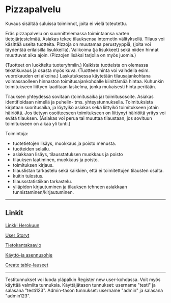 # Pizzapalvelu

Kuvaus sisältää suluissa toiminnot, joita ei vielä toteutettu.

Eräs pizzapalvelu on suunnittelemassa toimintaansa varten tietojärjestelmää. Asiakas tekee tilauksensa internetin välityksellä. Tilaus 
voi käsittää useita tuotteita. Pizzoja on muutamaa perustyyppiä, (joita voi täydentää erilaisilla lisukkeilla). Valikoima (ja lisukkeet)
 sekä niiden hinnat muuttuvat aika ajoin. (Pizzojen lisäksi tarjolla on myös juomia.) 

(Tuotteet on luokiteltu tuoteryhmiin.) Kaikista tuotteista on olemassa tekstikuvaus ja osasta myös kuva. (Tuotteen hinta voi vaihdella 
esim. vuorokauden eri aikoina.) Laskutuksessa käytetään tilausajankohtana voimassaolleen hinnaston toimitusajankohdalle kiinittämää hintaa. 
Kuhunkin toimitukseen liittyen laaditaan laskelma, jonka mukaisesti hinta peritään.

Tilauksen yhteydessä sovitaan (toimitusaika ja) toimitusosoite. Asiakas identifioidaan nimellä ja puhelin- tms. yhteystunnuksella. 
Toimituksista kirjataan suoritusaika, ja löytyikö asiakas sekä liittyikö toimitukseen jotain häiriöitä. 
Jos tietyyn osoitteeseen toimitukseen on liittynyt häiriöitä yritys voi evätä tilauksen. (Asiakas voi perua tai muuttaa tilaustaan, jos 
sovituun toimitukseen on aikaa yli tunti.)

Toimintoja:
* tuotetietojen lisäys, muokkaus ja poisto menusta.
* tuotteiden selailu.
* asiakkaan lisäys, tilausstatuksen muokkaus ja poisto
* tilauksen laatiminen, muokkaus ja poisto.
* toimituksen kirjaus.
* tilauslistan tarkastelu sekä kaikkien, että ei toimitettujen tilausten osalta.
* kuitin tulostus.
* tilaussstatistiikan tarkastelu.
* ylläpidon kirjautuminen ja tilauksen tehneen asiakkaan tunnistaminen/kirjautuminen.

***

## Linkit 

[Linkki Herokuun](https://pizzapalvelu.herokuapp.com)


[User Storyt](/documentation/user_stories)


[Tietokantakaavio](/documentation/Tietokantakaavio.png)

[Käyttö-ja asennusohje](/documentation/kaytto_ja_asennusohje)

[Create table-lauseet](/documentation/CreateTable_lauseet)

***

Testitunnukset voi luoda yläpalkin Register new user-kohdassa. 
Voit myös käyttää valmiita tunnuksia. Käyttäjätason tunnukset: username "testi" ja salasana "testi123".
Admin-tason tunnukset: username "admin" ja salasana "admin123".
